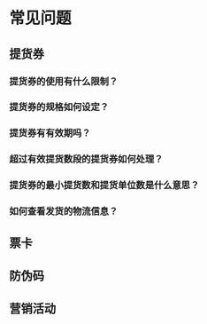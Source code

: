 # 常见问题

## 提货券

### 提货券的使用有什么限制？

### 提货券的规格如何设定？

### 提货券有有效期吗？

### 超过有效提货数段的提货券如何处理？

### 提货券的最小提货数和提货单位数是什么意思？

### 如何查看发货的物流信息？



## 票卡



## 防伪码



## 营销活动
